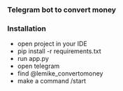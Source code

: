 ### Telegram bot to convert money

### Installation
- open project in your IDE
- pip install -r requirements.txt
- run app.py
- open telegram
- find @lemike_convertomoney
- make a command /start
